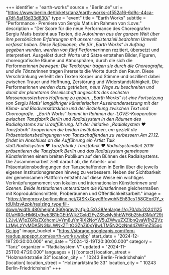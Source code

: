 +++
identifier = "earth-works"
source = "Berlin.de"
url = "https://www.berlin.de/tickets/tanz/earth-works-cf552a16-6d9c-44ca-a7df-5af18d33d630/"
type = "event"
title = "Earth Works"
subtitle = "Performance · Premiere von Sergiu Matis im Rahmen von :Love:"
description = "Der Score für die neue Performance des Choreografen Sergiu Matis besteht aus Texten, die Autor*innen aus der ganzen Welt über ihre persönlichen Erfahrungen mit unserer existenziell bedrohten Umwelt verfasst haben. Diese Reflexionen, die für „Earth Works“ in Auftrag gegeben wurden, werden von fünf Performer*innen rezitiert, übersetzt und interpretiert. Ausgelöst durch Worte und Sätze entstehen Bilder, Figuren, choreografische Räume und Atmosphären, durch die sich die Performer*innen bewegen: Die Textkörper tragen sie durch die Choreografie, und die Tänzer*innen tragen ihrerseits die Worte durch den Raum. Diese Verschränkung verleiht den Texten Körper und Stimme und oszilliert dabei zwischen Trauer und Hoffnung, Zerstörung und Widerstandsfähigkeit. Die Performer*innen werden dazu getrieben, neue Wege zu beschreiten und damit der planetaren Gesellschaft angesichts des sechsten Massenaussterbens Hoffnung zu geben. „Earth Works“ ist eine Fortsetzung von Sergiu Matis‘ langjähriger künstlerischer Auseinandersetzung mit der Klima- und Biodiversitätskrise und der Beziehung zwischen Text und Choreografie.  „Earth Works“ kommt im Rahmen der :LOVE:-Kooperation zwischen Tanzfabrik Berlin und Radialsystem in den Räumen des Radialsystems zur Uraufführung. Mit der Initiative „Radialsystem ♥ Tanzfabrik“ kooperieren die beiden Institutionen, um gezielt die Präsentationsbedingungen von Tanzschaffenden zu verbessern.Am 21.12. findet im Anschluss an die Aufführung ein Artist Talk statt.Radialsystem ♥ Tanzfabrik / Tanzfabrik ♥ RadialsystemSeit 2019 präsentieren die Tanzfabrik Berlin und das Radialsystem gemeinsam Künstler*innen einem breiten Publikum auf den Bühnen des Radialsystems. Die Zusammenarbeit zielt darauf ab, die Arbeits- und Präsentationsbedingungen der Tanzschaffenden in Berlin über die jeweils eigenen Institutionsgrenzen hinweg zu verbessern. Neben der Sichtbarkeit der gemeinsamen Plattform entsteht auf diese Weise ein wichtiges Verknüpfungsmoment von lokalen und internationalen Künstler*innen und Szenen. Beide Institutionen unterstützen die Künstler*innen gleichermaßen mit Koproduktionsmitteln, Proberäumen und Öffentlichkeitsarbeit."
image = "https://imgproxy.berlinonline.net/GfSKxGpyd6fqwqhNEh83csT58CEqrDY_xtdUMzvAzpk/resizing_type:fill-down/width:480/height:360/gravity:fp:0.5:0.38/enlarge:1/q:70/cb:2024112501/aHR0cHM6Ly9wb3B1bGEtbWlkZGxld2FyZS5zMy5hbWF6b25hd3MuY29tL2JvLW1pZGRsZXdhcmUvYm8uYmRlX2NoYW5uZWwuZXZlbnQvaW1hZ2VzLzMyLzYyMDA5NGIxLWNkZTItOGZhZi0xYjIwLTM5N2QzNmI4ZWFmZS5qcGc.jpg"
image_bucket = "https://storage.googleapis.com/fem-readup.appspot.com/earth-works.webp"
start_date = "2024-12-19T20:30:00.000"
end_date = "2024-12-19T20:30:00.000"
category = "Tanz"
organizer = "Radialsystem V"
updated = "2024-11-25T00:47:20.000"
languages = []
[contact]
location_street = "Holzmarktstraße 33"
location_city = " 10243 Berlin-Friedrichshain"
[location]
location_street = "Holzmarktstraße 33"
location_city = " 10243 Berlin-Friedrichshain"
+++